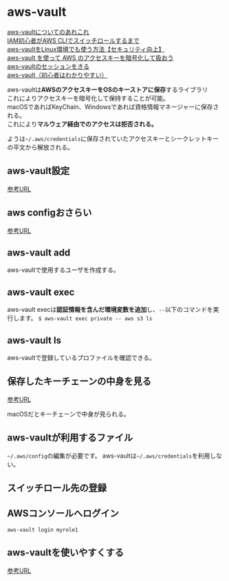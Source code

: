 # aws-vault
[aws-vaultについてのあれこれ](https://qiita.com/kangaechu/items/cb8f68e3866ee5af71c8)  
[IAM初心者がAWS CLIでスイッチロールするまで](https://dev.classmethod.jp/articles/switch-role-with-awscli/)  
[aws-vaultをLinux環境でも使う方法【セキュリティ向上】](https://hackers-high.com/aws/aws-vault-on-linux/)  
[aws-vault を使って AWS のアクセスキーを暗号化して扱おう](https://blog.microcms.io/aws-vault-introduction/)  
[aws-vaultのセッションをきる](https://www.qualimente.com/2018/10/22/how-to-use-aws-vault-to-managing-credentials-for-an-aws-account/)  
[aws-vault（初心者はわかりやすい）](https://labs.septeni.co.jp/entry/2018/01/12/113000)  

aws-vaultは**AWSのアクセスキーをOSのキーストアに保存**するライブラリ  
これによりアクセスキーを暗号化して保持することが可能。  
macOSであればKeyChain、Windowsであれば資格情報マネージャーに保存される。   
これにより**マルウェア経由でのアクセスは拒否される。**

ようは`~/.aws/credentials`に保存されていたアクセスキーとシークレットキーの平文から解放される。  

## aws-vault設定
[参考URL](https://dev.classmethod.jp/articles/cli-switch-role/)

## aws configおさらい
[参考URL](https://dev.classmethod.jp/articles/aws-cli-configuration-file-env-option/)

## aws-vault add

aws-vaultで使用するユーザを作成する。

## aws-vault exec

aws-vault execは**認証情報を含んだ環境変数を追加**し、`--`以下のコマンドを実行します。
`$ aws-vault exec private -- aws s3 ls`

## aws-vault ls

aws-vaultで登録しているプロファイルを確認できる。

## 保存したキーチェーンの中身を見る
[参考URL](https://qiita.com/minamijoyo/items/5ed3113434e51308ded1)

macOSだとキーチェーンで中身が見られる。


## aws-vaultが利用するファイル

`~/.aws/config`の編集が必要です。
aws-vaultは`~/.aws/credentials`を利用しない。

## スイッチロール先の登録


## AWSコンソールへログイン

`aws-vault login myrole1`

## aws-vaultを使いやすくする
[参考URL](https://qiita.com/kangaechu/items/cb8f68e3866ee5af71c8)